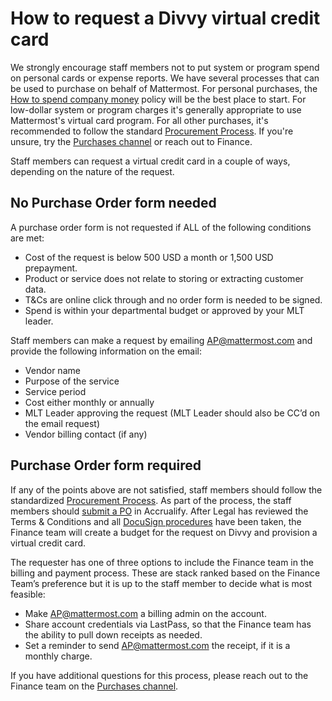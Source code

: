 # How to request a Divvy virtual credit card

We strongly encourage staff members not to put system or program spend on personal cards or expense reports. We have several processes that can be used to purchase on behalf of Mattermost. For personal purchases, the [How to spend company money](https://handbook.mattermost.com/company/how-to-guides-for-staff/how-to-spend-company-money) policy will be the best place to start. For low-dollar system or program charges it's generally appropriate to use Mattermost's virtual card program. For all other purchases, it's recommended to follow the standard [Procurement Process](https://handbook.mattermost.com/company/how-to-guides-for-staff/how-to-purchase/how-to-procure-a-vendor-contract#procuring-a-vendor). If you're unsure, try the [Purchases channel](https://community.mattermost.com/private-core/channels/purchases) or reach out to Finance.

Staff members can request a virtual credit card in a couple of ways, depending on the nature of the request.

## No Purchase Order form needed

A purchase order form is not requested if ALL of the following conditions are met:

* Cost of the request is below 500 USD a month or 1,500 USD prepayment.
* Product or service does not relate to storing or extracting customer data. 
* T&Cs are online click through and no order form is needed to be signed.
* Spend is within your departmental budget or approved by your MLT leader.

Staff members can make a request by emailing AP@mattermost.com and provide the following information on the email:

* Vendor name
* Purpose of the service
* Service period
* Cost either monthly or annually
* MLT Leader approving the request (MLT Leader should also be CC’d on the email request)
* Vendor billing contact (if any)

## Purchase Order form required

If any of the points above are not satisfied, staff members should follow the standardized [Procurement Process](https://handbook.mattermost.com/company/how-to-guides-for-staff/how-to-purchase/how-to-procure-a-vendor-contract#procuring-a-vendor). As part of the process, the staff members should [submit a PO](https://handbook.mattermost.com/operations/finance/spending-company-money/how-to-use-accrualify/how-to-submit-a-po) in Accrualify. 
After Legal has reviewed the Terms & Conditions and all [DocuSign procedures](https://handbook.mattermost.com/company/how-to-guides-for-staff/how-to-purchase/how-to-procure-a-vendor-contract#step-4-send-for-internal-signature) have been taken, the Finance team will create a budget for the request on Divvy and provision a virtual credit card. 

The requester has one of three options to include the Finance team in the billing and payment process. These are stack ranked based on the Finance Team’s preference but it is up to the staff member to decide what is most feasible:

* Make AP@mattermost.com a billing admin on the account.
* Share account credentials via LastPass, so that the Finance team has the ability to pull down receipts as needed.
* Set a reminder to send AP@mattermost.com the receipt, if it is a monthly charge.

If you have additional questions for this process, please reach out to the Finance team on the [Purchases channel](https://community.mattermost.com/private-core/channels/purchases).
